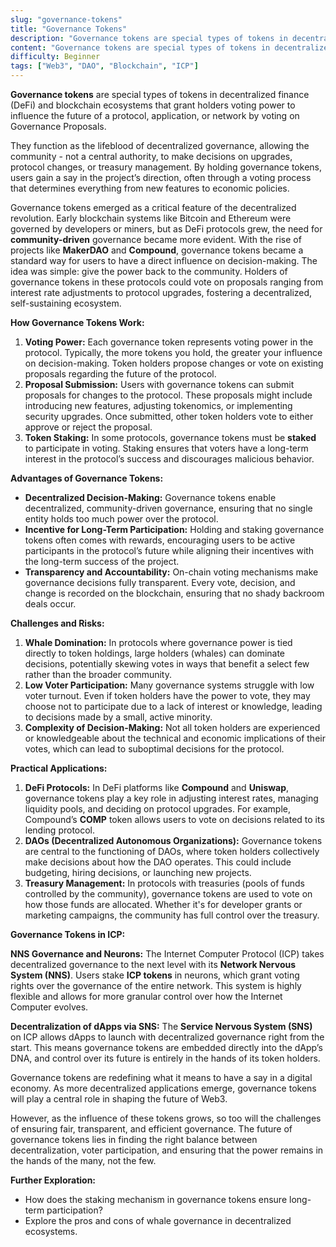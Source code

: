 ```yaml
---
slug: "governance-tokens"
title: "Governance Tokens"
description: "Governance tokens are special types of tokens in decentralized finance (DeFi) and blockchain ecosystems that grant holders voting power to influence the future of a protocol, application, or network by voting on Governance Proposals."
content: "Governance tokens are special types of tokens in decentralized finance (DeFi) and blockchain ecosystems that grant holders voting power to influence the future of a protocol, application, or network by voting on Governance Proposals."
difficulty: Beginner
tags: ["Web3", "DAO", "Blockchain", "ICP"]
---
```




**Governance tokens** are special types of tokens in decentralized finance (DeFi) and blockchain ecosystems that grant holders voting power to influence the future of a protocol, application, or network by voting on Governance Proposals.

They function as the lifeblood of decentralized governance, allowing the community - not a central authority, to make decisions on upgrades, protocol changes, or treasury management. By holding governance tokens, users gain a say in the project’s direction, often through a voting process that determines everything from new features to economic policies.

Governance tokens emerged as a critical feature of the decentralized revolution. Early blockchain systems like Bitcoin and Ethereum were governed by developers or miners, but as DeFi protocols grew, the need for **community-driven** governance became more evident. With the rise of projects like **MakerDAO** and **Compound**, governance tokens became a standard way for users to have a direct influence on decision-making. The idea was simple: give the power back to the community. Holders of governance tokens in these protocols could vote on proposals ranging from interest rate adjustments to protocol upgrades, fostering a decentralized, self-sustaining ecosystem.

**How Governance Tokens Work:**

1. **Voting Power:** Each governance token represents voting power in the protocol. Typically, the more tokens you hold, the greater your influence on decision-making. Token holders propose changes or vote on existing proposals regarding the future of the protocol.
2. **Proposal Submission:** Users with governance tokens can submit proposals for changes to the protocol. These proposals might include introducing new features, adjusting tokenomics, or implementing security upgrades. Once submitted, other token holders vote to either approve or reject the proposal.
3. **Token Staking:** In some protocols, governance tokens must be **staked** to participate in voting. Staking ensures that voters have a long-term interest in the protocol’s success and discourages malicious behavior.

**Advantages of Governance Tokens:**

- **Decentralized Decision-Making:** Governance tokens enable decentralized, community-driven governance, ensuring that no single entity holds too much power over the protocol.
- **Incentive for Long-Term Participation:** Holding and staking governance tokens often comes with rewards, encouraging users to be active participants in the protocol’s future while aligning their incentives with the long-term success of the project.
- **Transparency and Accountability:** On-chain voting mechanisms make governance decisions fully transparent. Every vote, decision, and change is recorded on the blockchain, ensuring that no shady backroom deals occur.

**Challenges and Risks:**

1. **Whale Domination:** In protocols where governance power is tied directly to token holdings, large holders (whales) can dominate decisions, potentially skewing votes in ways that benefit a select few rather than the broader community.
2. **Low Voter Participation:** Many governance systems struggle with low voter turnout. Even if token holders have the power to vote, they may choose not to participate due to a lack of interest or knowledge, leading to decisions made by a small, active minority.
3. **Complexity of Decision-Making:** Not all token holders are experienced or knowledgeable about the technical and economic implications of their votes, which can lead to suboptimal decisions for the protocol.

**Practical Applications:**

1. **DeFi Protocols:** In DeFi platforms like **Compound** and **Uniswap**, governance tokens play a key role in adjusting interest rates, managing liquidity pools, and deciding on protocol upgrades. For example, Compound’s **COMP** token allows users to vote on decisions related to its lending protocol.
2. **DAOs (Decentralized Autonomous Organizations):** Governance tokens are central to the functioning of DAOs, where token holders collectively make decisions about how the DAO operates. This could include budgeting, hiring decisions, or launching new projects.
3. **Treasury Management:** In protocols with treasuries (pools of funds controlled by the community), governance tokens are used to vote on how those funds are allocated. Whether it's for developer grants or marketing campaigns, the community has full control over the treasury.

**Governance Tokens in ICP:**

**NNS Governance and Neurons:** The Internet Computer Protocol (ICP) takes decentralized governance to the next level with its **Network Nervous System (NNS)**. Users stake **ICP tokens** in neurons, which grant voting rights over the governance of the entire network. This system is highly flexible and allows for more granular control over how the Internet Computer evolves.

**Decentralization of dApps via SNS:** The **Service Nervous System (SNS)** on ICP allows dApps to launch with decentralized governance right from the start. This means governance tokens are embedded directly into the dApp’s DNA, and control over its future is entirely in the hands of its token holders.

Governance tokens are redefining what it means to have a say in a digital economy. As more decentralized applications emerge, governance tokens will play a central role in shaping the future of Web3.

However, as the influence of these tokens grows, so too will the challenges of ensuring fair, transparent, and efficient governance. The future of governance tokens lies in finding the right balance between decentralization, voter participation, and ensuring that the power remains in the hands of the many, not the few.

**Further Exploration:**

- How does the staking mechanism in governance tokens ensure long-term participation?
- Explore the pros and cons of whale governance in decentralized ecosystems.
